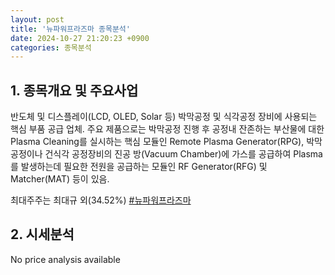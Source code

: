 ```yaml
---
layout: post
title: '뉴파워프라즈마 종목분석'
date: 2024-10-27 21:20:23 +0900
categories: 종목분석
---
```


## 1. 종목개요 및 주요사업

반도체 및 디스플레이(LCD, OLED, Solar 등) 박막공정 및 식각공정 장비에 사용되는 핵심 부품 공급 업체. 주요 제품으로는 박막공정 진행 후 공정내 잔존하는 부산물에 대한 Plasma Cleaning를 실시하는 핵심 모듈인 Remote Plasma Generator(RPG), 박막 공정이나 건식각 공정장비의 진공 방(Vacuum Chamber)에 가스를 공급하여 Plasma를 발생하는데 필요한 전원을 공급하는 모듈인 RF Generator(RFG) 및 Matcher(MAT) 등이 있음.

최대주주는 최대규 외(34.52%)
[#뉴파워프라즈마](#)

## 2. 시세분석

No price analysis available
